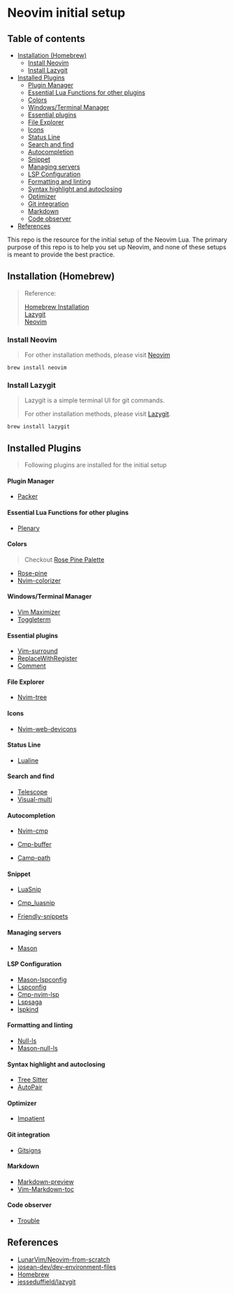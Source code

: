 # Neovim initial setup

## Table of contents

<!-- vim-markdown-toc GFM -->

- [Installation (Homebrew)](#installation-homebrew)
  - [Install Neovim](#install-neovim)
  - [Install Lazygit](#install-lazygit)
- [Installed Plugins](#installed-plugins)
  - [Plugin Manager](#plugin-manager)
  - [Essential Lua Functions for other plugins](#essential-lua-functions-for-other-plugins)
  - [Colors](#colors)
  - [Windows/Terminal Manager](#windowsterminal-manager)
  - [Essential plugins](#essential-plugins)
  - [File Explorer](#file-explorer)
  - [Icons](#icons)
  - [Status Line](#status-line)
  - [Search and find](#search-and-find)
  - [Autocompletion](#autocompletion)
  - [Snippet](#snippet)
  - [Managing servers](#managing-servers)
  - [LSP Configuration](#lsp-configuration)
  - [Formatting and linting](#formatting-and-linting)
  - [Syntax highlight and autoclosing](#syntax-highlight-and-autoclosing)
  - [Optimizer](#optimizer)
  - [Git integration](#git-integration)
  - [Markdown](#markdown)
  - [Code observer](#code-observer)
- [References](#references)

<!-- vim-markdown-toc -->

This repo is the resource for the initial setup of the Neovim Lua.
The primary purpose of this repo is to help you set up Neovim, and none of these setups is meant to provide the best practice.

## Installation (Homebrew)

> Reference:
>
> [Homebrew Installation](https://brew.sh/)  
> [Lazygit](https://github.com/jesseduffield/lazygit)  
> [Neovim](https://github.com/neovim/neovim/wiki/Installing-Neovim)

### Install Neovim

> For other installation methods, please visit [Neovim](https://github.com/neovim/neovim/wiki/Installing-Neovim)

```
brew install neovim
```

### Install Lazygit

> Lazygit is a simple terminal UI for git commands.
>
> For other installation methods, please visit [Lazygit](https://github.com/jesseduffield/lazygit).

```
brew install lazygit
```

## Installed Plugins

> Following plugins are installed for the initial setup

#### Plugin Manager

- [Packer](https://github.com/wbthomason/packer.nvim)

#### Essential Lua Functions for other plugins

- [Plenary](https://github.com/nvim-lua/plenary.nvim)

#### Colors

> Checkout [Rose Pine Palette](https://rosepinetheme.com/palette)

- [Rose-pine](https://github.com/rose-pine/neovim)
- [Nvim-colorizer](https://github.com/norcalli/nvim-colorizer.lua)

#### Windows/Terminal Manager

- [Vim Maximizer](https://github.com/vim-maximizer)
- [Toggleterm](https://github.com/akinsho/toggleterm.nvim)

#### Essential plugins

- [Vim-surround](https://github.com/tpope/vim-surround)
- [ReplaceWithRegister](https://github.com/vim-scripts/ReplaceWithRegister)
- [Comment](https://github.com/numToStr/Comment.nvim)

#### File Explorer

- [Nvim-tree](https://github.com/nvim-tree/nvim-tree.lua)

#### Icons

- [Nvim-web-devicons](https://github.com/nvim-tree/nvim-web-devicons)

#### Status Line

- [Lualine](https://github.com/nvim-lualine/lualine.nvim)

#### Search and find

- [Telescope](https://github.com/nvim-telescope/telescope.nvim)
- [Visual-multi](https://github.com/mg979/vim-visual-multi)

#### Autocompletion

- [Nvim-cmp](https://github.com/hrsh7th/nvim-cmp)

- [Cmp-buffer](https://github.com/hrsh7th/cmp-buffer)

- [Camp-path](https://github.com/hrsh7th/cmp-path)

#### Snippet

- [LuaSnip](https://github.com/L3MON4D3/LuaSnip)

- [Cmp_luasnip](https://github.com/saadparwaiz1/cmp_luasnip)

- [Friendly-snippets](https://github.com/rafamadriz/friendly-snippets)

#### Managing servers

- [Mason](https://github.com/williamboman/mason.nvim)

#### LSP Configuration

- [Mason-lspconfig](https://github.com/williamboman/mason-lspconfig.nvim)
- [Lspconfig](https://github.com/neovim/nvim-lspconfig)
- [Cmp-nvim-lsp](https://github.com/hrsh7th/cmp-nvim-lsp)
- [Lspsaga](https://github.com/glepnir/lspsaga.nvim)
- [lspkind](https://github.com/lspkind.nvim)

#### Formatting and linting

- [Null-ls](https://github.com/jose-elias-alvarez/null-ls.nvim)
- [Mason-null-ls](https://github.com/mason-null-ls.nvim)

#### Syntax highlight and autoclosing

- [Tree Sitter](https://github.com/nvim-treesitter.install)
- [AutoPair](https://github.com/nvim-autopairs)

#### Optimizer

- [Impatient](https://github.com/lewis6991/impatient.nvim)

#### Git integration

- [Gitsigns](https://github.com/lewis6991/gitsigns.nvim)

#### Markdown

- [Markdown-preview](https://github.com/iamcco/markdown-preview.nvim)
- [Vim-Markdown-toc](https://github.com/iamcco/vim-markdown-toc)

#### Code observer

- [Trouble](https://github.com/folke/trouble.nvim)

## References

- [LunarVim/Neovim-from-scratch](https://github.com/LunarVim/Neovim-from-scratch)
- [josean-dev/dev-environment-files](https://github.com/josean-dev/dev-environment-files)
- [Homebrew](https://brew.sh/)
- [jesseduffield/lazygit](https://github.com/jesseduffield/lazygit/)
